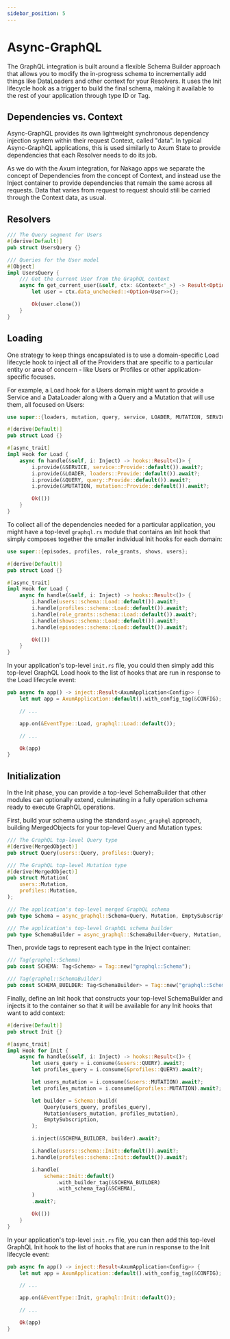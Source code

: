 ```yaml
---
sidebar_position: 5
---
```


# Async-GraphQL

The GraphQL integration is built around a flexible Schema Builder approach that allows you to modify the in-progress schema to incrementally add things like DataLoaders and other context for your Resolvers. It uses the Init lifecycle hook as a trigger to build the final schema, making it available to the rest of your application through type ID or Tag.

## Dependencies vs. Context

Async-GraphQL provides its own lightweight synchronous dependency injection system within their request Context, called "data". In typical Async-GraphQL applications, this is used similarly to Axum State to provide dependencies that each Resolver needs to do its job.

As we do with the Axum integration, for Nakago apps we separate the concept of Dependencies from the concept of Context, and instead use the Inject container to provide dependencies that remain the same across all requests. Data that varies from request to request should still be carried through the Context data, as usual.

## Resolvers

```rust
/// The Query segment for Users
#[derive(Default)]
pub struct UsersQuery {}

/// Queries for the User model
#[Object]
impl UsersQuery {
    /// Get the current User from the GraphQL context
    async fn get_current_user(&self, ctx: &Context<'_>) -> Result<Option<User>> {
        let user = ctx.data_unchecked::<Option<User>>();

        Ok(user.clone())
    }
}
```

## Loading

One strategy to keep things encapsulated is to use a domain-specific Load lifecycle hook to inject all of the Providers that are specific to a particular entity or area of concern - like Users or Profiles or other application-specific focuses.

For example, a Load hook for a Users domain might want to provide a Service and a DataLoader along with a Query and a Mutation that will use them, all focused on Users:

```rust
use super::{loaders, mutation, query, service, LOADER, MUTATION, SERVICE, QUERY};

#[derive(Default)]
pub struct Load {}

#[async_trait]
impl Hook for Load {
    async fn handle(&self, i: Inject) -> hooks::Result<()> {
        i.provide(&SERVICE, service::Provide::default()).await?;
        i.provide(&LOADER, loaders::Provide::default()).await?;
        i.provide(&QUERY, query::Provide::default()).await?;
        i.provide(&MUTATION, mutation::Provide::default()).await?;

        Ok(())
    }
}
```

To collect all of the dependencies needed for a particular application, you might have a top-level `graphql.rs` module that contains an Init hook that simply composes together the smaller individual Init hooks for each domain:

```rust
use super::{episodes, profiles, role_grants, shows, users};

#[derive(Default)]
pub struct Load {}

#[async_trait]
impl Hook for Load {
    async fn handle(&self, i: Inject) -> hooks::Result<()> {
        i.handle(users::schema::Load::default()).await?;
        i.handle(profiles::schema::Load::default()).await?;
        i.handle(role_grants::schema::Load::default()).await?;
        i.handle(shows::schema::Load::default()).await?;
        i.handle(episodes::schema::Load::default()).await?;

        Ok(())
    }
}
```

In your application's top-level `init.rs` file, you could then simply add this top-level GraphQL Load hook to the list of hooks that are run in response to the Load lifecycle event:

```rust
pub async fn app() -> inject::Result<AxumApplication<Config>> {
    let mut app = AxumApplication::default().with_config_tag(&CONFIG);

    // ...

    app.on(&EventType::Load, graphql::Load::default());

    // ...

    Ok(app)
}
```

## Initialization

In the Init phase, you can provide a top-level SchemaBuilder that other modules can optionally extend, culminating in a fully operation schema ready to execute GraphQL operations.

First, build your schema using the standard `async_graphql` approach, building MergedObjects for your top-level Query and Mutation types:

```rust
/// The GraphQL top-level Query type
#[derive(MergedObject)]
pub struct Query(users::Query, profiles::Query);

/// The GraphQL top-level Mutation type
#[derive(MergedObject)]
pub struct Mutation(
    users::Mutation,
    profiles::Mutation,
);

/// The application's top-level merged GraphQL schema
pub type Schema = async_graphql::Schema<Query, Mutation, EmptySubscription>;

/// The application's top-level GraphQL schema builder
pub type SchemaBuilder = async_graphql::SchemaBuilder<Query, Mutation, EmptySubscription>;
```

Then, provide tags to represent each type in the Inject container:

```rust
/// Tag(graphql::Schema)
pub const SCHEMA: Tag<Schema> = Tag::new("graphql::Schema");

/// Tag(graphql::SchemaBuilder)
pub const SCHEMA_BUILDER: Tag<SchemaBuilder> = Tag::new("graphql::SchemaBuilder");
```

Finally, define an Init hook that constructs your top-level SchemaBuilder and injects it to the container so that it will be available for any Init hooks that want to add context:

```rust
#[derive(Default)]
pub struct Init {}

#[async_trait]
impl Hook for Init {
    async fn handle(&self, i: Inject) -> hooks::Result<()> {
        let users_query = i.consume(&users::QUERY).await?;
        let profiles_query = i.consume(&profiles::QUERY).await?;

        let users_mutation = i.consume(&users::MUTATION).await?;
        let profiles_mutation = i.consume(&profiles::MUTATION).await?;

        let builder = Schema::build(
            Query(users_query, profiles_query),
            Mutation(users_mutation, profiles_mutation),
            EmptySubscription,
        );

        i.inject(&SCHEMA_BUILDER, builder).await?;

        i.handle(users::schema::Init::default()).await?;
        i.handle(profiles::schema::Init::default()).await?;

        i.handle(
            schema::Init::default()
                .with_builder_tag(&SCHEMA_BUILDER)
                .with_schema_tag(&SCHEMA),
        )
        .await?;

        Ok(())
    }
}
```

In your application's top-level `init.rs` file, you can then add this top-level GraphQL Init hook to the list of hooks that are run in response to the Init lifecycle event:

```rust
pub async fn app() -> inject::Result<AxumApplication<Config>> {
    let mut app = AxumApplication::default().with_config_tag(&CONFIG);

    // ...

    app.on(&EventType::Init, graphql::Init::default());

    // ...

    Ok(app)
}
```
